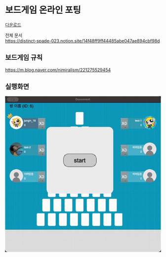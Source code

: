 # 보드게임 온라인 포팅

[다운로드](../../releases/tag/v0.0.1)

전체 문서   
https://distinct-spade-023.notion.site/14f48ff9ff44485abe047ae894cbf98d

## 보드게임 규칙
https://m.blog.naver.com/nimiralism/221275529454

## 실행화면
![aa](./play.gif)  
